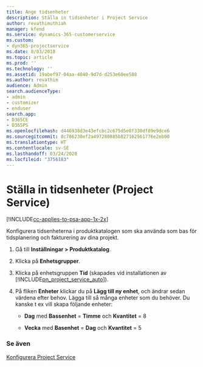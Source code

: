 ```yaml
---
title: Ange tidsenheter
description: Ställa in tidsenheter i Project Service
author: revathimuthiah
manager: kfend
ms.service: dynamics-365-customerservice
ms.custom:
- dyn365-projectservice
ms.date: 8/03/2018
ms.topic: article
ms.prod: ''
ms.technology: ''
ms.assetid: 19abef97-04aa-4040-9d7d-d253e60ee588
ms.author: revathim
audience: Admin
search.audienceType:
- admin
- customizer
- enduser
search.app:
- D365CE
- D365PS
ms.openlocfilehash: d446938d3e43efcbc2c675d5e8f330df89e9dce6
ms.sourcegitcommit: 8c786230ef2a497280885b827162561776e2eb00
ms.translationtype: HT
ms.contentlocale: sv-SE
ms.lasthandoff: 03/24/2020
ms.locfileid: "3756183"
---
```

# <a name="set-up-time-units-project-service"></a>Ställa in tidsenheter (Project Service)

[!INCLUDE[cc-applies-to-psa-app-1x-2x](../includes/cc-applies-to-psa-app-1x-2x.md)]

Konfigurera tidsenheterna i produktkatalogen som ska använda som bas för tidsplanering och fakturering av dina projekt.  
  
1. Gå till **Inställningar > Produktkatalog**.  
  
2. Klicka på **Enhetsgrupper**.  
  
3. Klicka på enhetsgruppen **Tid** (skapades vid installationen av [!INCLUDE[pn_project_service_auto](../includes/pn-project-service-auto.md)]).  
  
4. På fliken **Enheter** klickar du på **Lägg till ny enhet**, och ändrar sedan värdena efter behov. Lägga till så många enheter som du behöver. Du kanske t ex vill skapa följande enheter:  
  
   - **Dag** med **Bassenhet** = **Timme** och **Kvantitet** = 8  
  
   - **Vecka** med **Basenhet** = **Dag** och **Kvantitet** = 5  
  
### <a name="see-also"></a>Se även  
 [Konfigurera Project Service](../project-service/configure.md)

